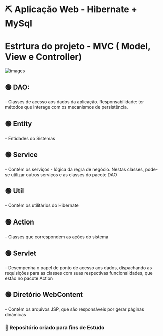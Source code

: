 
# ⛏ Aplicação Web - Hibernate + MySql

<h1> Estrtura do projeto -  MVC ( Model, View e Controller) </h1> 

![images](https://user-images.githubusercontent.com/72419533/157290616-aea1cec4-1081-44ae-ba63-afb8563f0dce.png)


<h2>🟢 DAO: </h2> 
- Classes de acesso aos dados da aplicação. Responsabilidade: ter métodos que interage com os mecanismos de persistência.
<h2> 🟢 Entity </h2> 
- Entidades do Sistemas
<h2> 🟢 Service </h2> 
- Contém os serviços - lógica da regra de negócio. Nestas classes, pode-se utilizar outros serviços e as classes do pacote DAO
<h2> 🟢 Util </h2> 
- Contém os utilitários do Hibernate
<h2> 🟢 Action </h2> 
- Classes que correspondem as ações do sistema
<h2> 🟢 Servlet </h2> 
- Desempenha o papel de ponto de acesso aos dados, dispachando as requisições para as classes com suas respectivas funcionalidades, que estão
no pacote Action
<h2> 🟢 Diretório WebContent </h2> 
- Contém os arquivos JSP, que são responsáveis por gerar páginas dinâmicas

<h3> 📓 Repositório criado para fins de Estudo </h3>
